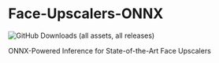 # Face-Upscalers-ONNX
![GitHub Downloads (all assets, all releases)](https://img.shields.io/github/downloads/harisreedhar/Face-Upscalers-ONNX/total)


ONNX-Powered Inference for State-of-the-Art Face Upscalers
